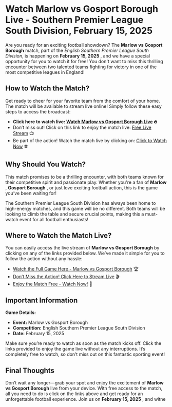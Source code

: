 # Watch Marlow vs Gosport Borough Live - Southern Premier League South Division, February 15, 2025

Are you ready for an exciting football showdown? The **Marlow vs Gosport Borough** match, part of the _English Southern Premier League South Division_, is happening on **February 15, 2025** , and we have a special opportunity for you to watch it for free! You don't want to miss this thrilling encounter between two talented teams fighting for victory in one of the most competitive leagues in England!

## How to Watch the Match?

Get ready to cheer for your favorite team from the comfort of your home. The match will be available to stream live online! Simply follow these easy steps to access the broadcast:

- **Click here to watch live: [Watch Marlow vs Gosport Borough Live](https://tinyurl.com/livestreamfreeo?st=Marlow+vs+Gosport+Borough&si=ghc) 🔥**
- Don’t miss out! Click on this link to enjoy the match live: [Free Live Stream](https://tinyurl.com/livestreamfreeo?st=Marlow+vs+Gosport+Borough&si=ghc) 📺
- Be part of the action! Watch the match live by clicking on: [Click to Watch Now](https://tinyurl.com/livestreamfreeo?st=Marlow+vs+Gosport+Borough&si=ghc) ⚽

## Why Should You Watch?

This match promises to be a thrilling encounter, with both teams known for their competitive spirit and passionate play. Whether you're a fan of **Marlow** , **Gosport Borough** , or just love exciting football action, this is the game you’ve been waiting for!

The Southern Premier League South Division has always been home to high-energy matches, and this game will be no different. Both teams will be looking to climb the table and secure crucial points, making this a must-watch event for all football enthusiasts!

## Where to Watch the Match Live?

You can easily access the live stream of **Marlow vs Gosport Borough** by clicking on any of the links provided below. We’ve made it simple for you to follow the action without any hassle:

- [Watch the Full Game Here - Marlow vs Gosport Borough](https://tinyurl.com/livestreamfreeo?st=Marlow+vs+Gosport+Borough&si=ghc) 🏆
- [Don’t Miss the Action! Click Here to Stream Live](https://tinyurl.com/livestreamfreeo?st=Marlow+vs+Gosport+Borough&si=ghc) 🎬
- [Enjoy the Match Free - Watch Now!](https://tinyurl.com/livestreamfreeo?st=Marlow+vs+Gosport+Borough&si=ghc) 🎉

## Important Information

**Game Details:**

- **Event:** Marlow vs Gosport Borough
- **Competition:** English Southern Premier League South Division
- **Date:** February 15, 2025

Make sure you’re ready to watch as soon as the match kicks off. Click the links provided to enjoy the game live without any interruptions. It’s completely free to watch, so don’t miss out on this fantastic sporting event!

## Final Thoughts

Don’t wait any longer—grab your spot and enjoy the excitement of **Marlow vs Gosport Borough** live from your device. With free access to the match, all you need to do is click on the links above and get ready for an unforgettable football experience. Join us on **February 15, 2025** , and witne
